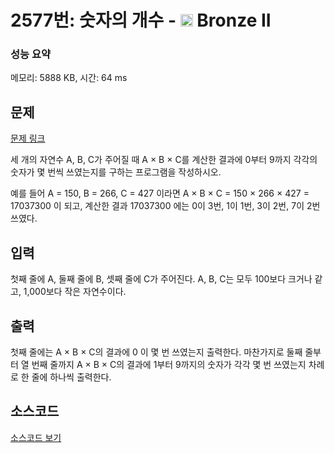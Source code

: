# 2577번: 숫자의 개수 - <img src="https://static.solved.ac/tier_small/4.svg" style="height:20px" /> Bronze II

<!-- performance -->
### 성능 요약
메모리: 5888 KB, 시간: 64 ms
<!-- end -->

## 문제

[문제 링크](https://boj.kr/2577)


<p>세 개의 자연수 A, B, C가 주어질 때 A × B × C를 계산한 결과에 0부터 9까지 각각의 숫자가 몇 번씩 쓰였는지를 구하는 프로그램을 작성하시오.</p>

<p>예를 들어 A = 150, B = 266, C = 427 이라면&nbsp;A × B × C = 150 × 266 × 427 = 17037300 이 되고,&nbsp;계산한 결과 17037300 에는 0이 3번, 1이 1번, 3이 2번, 7이 2번 쓰였다.</p>



## 입력


<p>첫째 줄에 A, 둘째 줄에 B, 셋째 줄에 C가 주어진다. A, B, C는 모두 100보다 크거나&nbsp;같고, 1,000보다 작은 자연수이다.</p>



## 출력


<p>첫째 줄에는 A × B × C의 결과에 0 이 몇 번 쓰였는지 출력한다. 마찬가지로 둘째 줄부터 열 번째 줄까지 A × B × C의 결과에 1부터 9까지의 숫자가 각각 몇 번 쓰였는지 차례로 한 줄에 하나씩 출력한다.</p>



## 소스코드

[소스코드 보기](숫자의%20개수.cs)